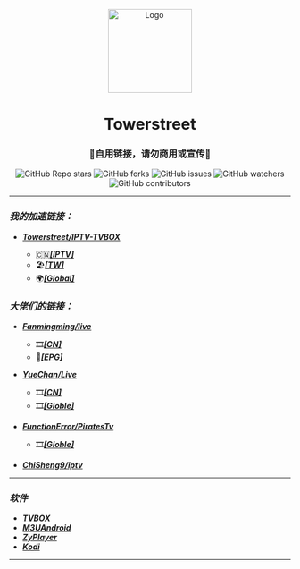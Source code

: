 <p align="center">
    <img alt="Logo" src="https://mirror.ghproxy.com/https://raw.githubusercontent.com/towerstreet/IPTV-TVBOX/main/LOGO/Mushroom.png" width="150">
</p>

<h1 align="center">Towerstreet</h1>
<h3 align="center">🚫自用链接，请勿商用或宣传🚫</h3>

<p align="center">
<img alt="GitHub Repo stars" src="https://img.shields.io/github/stars/towerstreet/IPTV-TVBOX?style=flat-square">
<img alt="GitHub forks" src="https://img.shields.io/github/forks/towerstreet/IPTV-TVBOX?style=flat-square">
<img alt="GitHub issues" src="https://img.shields.io/github/issues/towerstreet/IPTV-TVBOX?style=flat-square">
<img alt="GitHub watchers" src="https://img.shields.io/github/watchers/towerstreet/IPTV-TVBOX?style=flat-square">
<img alt="GitHub contributors" src="https://img.shields.io/github/contributors/towerstreet/IPTV-TVBOX?style=flat-square">
</p>

---

### *我的加速链接：*
- [***Towerstreet/IPTV-TVBOX***](https://github.com/towerstreet/IPTV-TVBOX/)

    - 🇨🇳[***[IPTV]***](https://mirror.ghproxy.com/https://raw.githubusercontent.com/towerstreet/IPTV-TVBOX/main/IPTV.m3u)
    - 🏖[***[TW]***](https://mirror.ghproxy.com/https://raw.githubusercontent.com/towerstreet/IPTV-TVBOX/main/TW.m3u)
    - 🌍[***[Global]***](https://mirror.ghproxy.com/https://raw.githubusercontent.com/towerstreet/IPTV-TVBOX/main/Global.m3u)

### *大佬们的链接：*
- [***Fanmingming/live***](https://github.com/fanmingming/live)

    - 🎞️[***[CN]***](https://github.com/fanmingming/live/blob/main/tv/m3u/ipv6.m3u)
    - 🔗[***[EPG]***](https://github.com/fanmingming/live/blob/main/e.xml)

- [***YueChan/Live***](https://github.com/YueChan/Live)

    - 🎞️[***[CN]***](https://github.com/YueChan/Live/blob/main/IPTV.m3u)
    - 🎞️[***[Globle]***](https://github.com/YueChan/Live/blob/main/Global.m3u)

- [***FunctionError/PiratesTv***](https://github.com/FunctionError/PiratesTv)

    - 🎞️[***[Globle]***](https://github.com/FunctionError/PiratesTv/blob/main/combined_playlist.m3u)
 
- [***ChiSheng9/iptv***](https://github.com/ChiSheng9/iptv)

---

### *软件*
- [***TVBOX***](https://github.com/FongMi/Release)
- [***M3UAndroid***](https://github.com/oxyroid/M3UAndroid)
- [***ZyPlayer***](https://github.com/Hiram-Wong/ZyPlayer)
- [***Kodi***](https://github.com/xbmc/xbmc)

---
